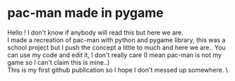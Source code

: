 # pac-man made in pygame
Hello ! I don't know if anybody will read this but here we are. \
I made a recreation of pac-man with python and pygame library, this was a school project but I push the concept a little to much and here we are.. You can use my code and edit it, I don't really care (I mean pac-man is not my game so I can't claim this is mine..) \
This is my first github publication so I hope I don't messed up somewhere. \
